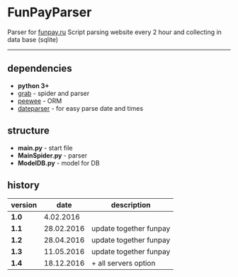 # FunPayParser
Parser for [funpay.ru](http://funpay.ru)
Script parsing website every 2 hour and collecting in data base (sqlite)

---

## dependencies
* __python 3+__ 
* [grab](http://docs.grablib.org/en/latest/usage/installation.html) - spider and parser
* [peewee](http://docs.peewee-orm.com/en/latest/) - ORM
* [dateparser](https://dateparser.readthedocs.org/en/latest/) - for easy parse date and times

## structure
* __main.py__ - start file
* __MainSpider.py__ - parser
* __ModelDB.py__ - model for DB

## history
version | date | description
--- | --- | ---
__1.0__ | 4.02.2016 | 
__1.1__ | 28.02.2016 | update together funpay
__1.2__ | 28.04.2016 | update together funpay
__1.3__ | 11.05.2016 | update together funpay
__1.4__ | 18.12.2016 | + all servers option
